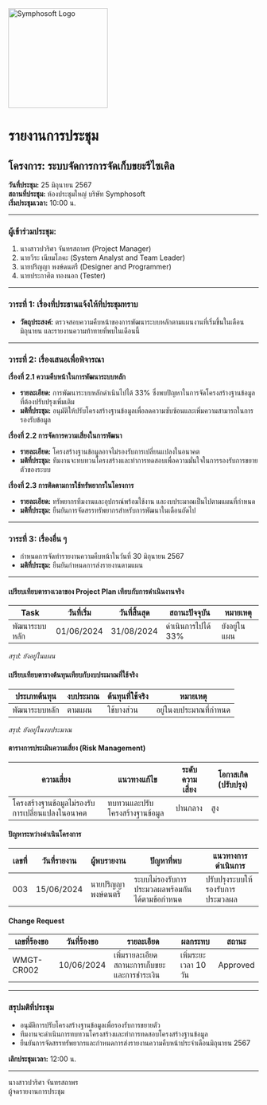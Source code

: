 <img src="https://www.symphosoft.com/logo/symphosoftLogo.png" alt="Symphosoft Logo" width="200"/>

# รายงานการประชุม

## โครงการ: ระบบจัดการการจัดเก็บขยะรีไซเคิล 
**วันที่ประชุม:** 25 มิถุนายน 2567  
**สถานที่ประชุม:** ห้องประชุมใหญ่ บริษัท Symphosoft  
**เริ่มประชุมเวลา:** 10:00 น.

---

### ผู้เข้าร่วมประชุม:
1. นางสาวปวริศา จันทรสถาพร (Project Manager)
2. นายวีระ เนียมโภคะ (System Analyst and Team Leader)
3. นายปริญญา พงษ์ดนตรี (Designer and Programmer)
4. นายประกาศิต ทองนอก (Tester)

---

### วาระที่ 1: เรื่องที่ประธานแจ้งให้ที่ประชุมทราบ
- **วัตถุประสงค์:** ตรวจสอบความคืบหน้าของการพัฒนาระบบหลักตามแผนงานที่เริ่มขึ้นในเดือนมิถุนายน และรายงานความท้าทายที่พบในเดือนนี้

---

### วาระที่ 2: เรื่องเสนอเพื่อพิจารณา

**เรื่องที่ 2.1 ความคืบหน้าในการพัฒนาระบบหลัก**  
- **รายละเอียด:** การพัฒนาระบบหลักดำเนินไปได้ 33% ซึ่งพบปัญหาในการจัดโครงสร้างฐานข้อมูลที่ต้องปรับปรุงเพิ่มเติม
- **มติที่ประชุม:** อนุมัติให้ปรับโครงสร้างฐานข้อมูลเพื่อลดความซับซ้อนและเพิ่มความสามารถในการรองรับข้อมูล

**เรื่องที่ 2.2 การจัดการความเสี่ยงในการพัฒนา**  
- **รายละเอียด:** โครงสร้างฐานข้อมูลอาจไม่รองรับการเปลี่ยนแปลงในอนาคต
- **มติที่ประชุม:** ทีมงานจะทบทวนโครงสร้างและทำการทดสอบเพื่อความมั่นใจในการรองรับการขยายตัวของระบบ

**เรื่องที่ 2.3 การติดตามการใช้ทรัพยากรในโครงการ**  
- **รายละเอียด:** ทรัพยากรทีมงานและอุปกรณ์พร้อมใช้งาน และงบประมาณเป็นไปตามแผนที่กำหนด
- **มติที่ประชุม:** ยืนยันการจัดสรรทรัพยากรสำหรับการพัฒนาในเดือนถัดไป

---

### วาระที่ 3: เรื่องอื่น ๆ  
- กำหนดการจัดทำรายงานความคืบหน้าในวันที่ 30 มิถุนายน 2567  
- **มติที่ประชุม:** ยืนยันกำหนดการส่งรายงานตามแผน

---

#### เปรียบเทียบตารางเวลาของ Project Plan เทียบกับการดำเนินงานจริง  

| Task | วันที่เริ่ม | วันที่สิ้นสุด | สถานะปัจจุบัน | หมายเหตุ |
|------|-------------|---------------|---------------|-----------|
| พัฒนาระบบหลัก | 01/06/2024 | 31/08/2024 | ดำเนินการไปได้ 33% | ยังอยู่ในแผน |  

*สรุป: ยังอยู่ในแผน*

#### เปรียบเทียบตารางต้นทุนเทียบกับงบประมาณที่ใช้จริง  

| ประเภทต้นทุน | งบประมาณ | ต้นทุนที่ใช้จริง | หมายเหตุ |
|---------------|----------|----------------|---------|
| พัฒนาระบบหลัก | ตามแผน | ใช้บางส่วน | อยู่ในงบประมาณที่กำหนด |  

*สรุป: ยังอยู่ในงบประมาณ*

#### ตารางการประเมินความเสี่ยง (Risk Management)  

| ความเสี่ยง | แนวทางแก้ไข | ระดับความเสี่ยง | โอกาสเกิด (ปรับปรุง) |
|------------|-------------|-----------------|--------------------|
| โครงสร้างฐานข้อมูลไม่รองรับการเปลี่ยนแปลงในอนาคต | ทบทวนและปรับโครงสร้างฐานข้อมูล | ปานกลาง | สูง |  

#### ปัญหาระหว่างดำเนินโครงการ  

| เลขที่ | วันที่รายงาน | ผู้พบรายงาน | ปัญหาที่พบ | แนวทางการดำเนินการ |
|--------|--------------|-------------|------------|---------------------|
| 003    | 15/06/2024   | นายปริญญา พงษ์ดนตรี | ระบบไม่รองรับการประมวลผลพร้อมกันได้ตามข้อกำหนด | ปรับปรุงระบบให้รองรับการประมวลผล |  

#### Change Request  

| เลขที่ร้องขอ | วันที่ร้องขอ | รายละเอียด | ผลกระทบ | สถานะ |  
|--------------|--------------|------------|----------|-------|  
| WMGT-CR002 | 10/06/2024 | เพิ่มรายละเอียดสถานะการเก็บขยะและการชำระเงิน | เพิ่มระยะเวลา 10 วัน | Approved |  

---

### สรุปมติที่ประชุม  
- อนุมัติการปรับโครงสร้างฐานข้อมูลเพื่อรองรับการขยายตัว  
- ทีมงานจะดำเนินการทบทวนโครงสร้างและทำการทดสอบโครงสร้างฐานข้อมูล  
- ยืนยันการจัดสรรทรัพยากรและกำหนดการส่งรายงานความคืบหน้าประจำเดือนมิถุนายน 2567  

**เลิกประชุมเวลา:** 12:00 น.  

---

นางสาวปวริศา จันทรสถาพร  
ผู้จดรายงานการประชุม
